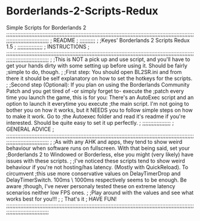 # Borderlands-2-Scripts-Redux
Simple Scripts for Borderlands 2
;;;;;;;;;;;;;;;;;;;;;;;;;;;;;;;;;;;;;;;;;;;;;;;;;;;;;;;;;;;;;;;;;;;;;;;;;;;;;;;;;;;;;;;;;;;;;;;;;;;;;;;;;;;;;;;;;;;;;;;;;;;;;;;;;;;;;;;;;;;;;;;;;;
; README ;
;;;;;;;;;;
;
;Keyes' Borderlands 2 Scripts Redux 1.5
;
;;;;;;;;;;;;;;;;
; INSTRUCTIONS ;
;;;;;;;;;;;;;;;;;;;;;;;;;;;;;;;;;;;;;;;;;;;;;;;;;;;;;;;;;;;;;;;;;;;;;;;;;;;;;;;;;;;;;;;;;;;;;;;;;;;;;;;;;;;;;;;;;;;;;;;;;;;;;;;;;;;;;;;;;;;;;;;;;;
;
;This is NOT a pick up and use script, and you'll have to get your hands dirty with some setting up before using it. Should be fairly
;simple to do, though. 
;
;First step: You should open BL2SR.ini and from there it should be self explanatory on how to set the hotkeys for the scripts.
;
;Second step (Optional): If you plan on using the Borderlands Community Patch and you get tired of -or simply forget to- execute the 
;patch every time you launch the game, this is for you: There's an AutoExec script and an option to launch it everytime you execute
;the main script. I'm not going to bother you on how it works, but it NEEDS you to follow simple steps on how to make it work. Go to
;the Autoexec folder and read it's readme if you're interested. Should be quite easy to set it up perfectly.
;
;;;;;;;;;;;;;;;;;;
; GENERAL ADVICE ;
;;;;;;;;;;;;;;;;;;;;;;;;;;;;;;;;;;;;;;;;;;;;;;;;;;;;;;;;;;;;;;;;;;;;;;;;;;;;;;;;;;;;;;;;;;;;;;;;;;;;;;;;;;;;;;;;;;;;;;;;;;;;;;;;;;;;;;;;;;;;;;;;;;
;
;As with any AHK and apps, they tend to show weird behaviour when software runs on fullscreen. With that being said, set your 
;Borderlands 2 to Windowed or Borderless, else you might (very likely) have issues with these scripts.
;
;I've noticed these scripts tend to show weird behaviour if you're not hosting/has latency. (Mostly with QuickReload). To circumvent 
;this use more conservative values on DelayTimerDrop and DelayTimerSwitch. 100ms \ 1000ms respectively seems to be enough. Be aware 
;though, I've never personaly tested these on extreme latency scenarios neither low FPS ones. 
;
;Play around with the values and see what works best for you!!!
;
; That's it
; HAVE FUN!
;;;;;;;;;;;;;;;;;;;;;;;;;;;;;;;;;;;;;;;;;;;;;;;;;;;;;;;;;;;;;;;;;;;;;;;;;;;;;;;;;;;;;;;;;;;;;;;;;;;;;;;;;;;;;;;;;;;;;;;;;;;;;;;;;;;;;;;;;;;;;;;;;;
